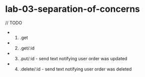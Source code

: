 # lab-03-separation-of-concerns

// TODO

- 1. .get
- 2. .get/:id
- 3. .put/:id -  send text notifying user order was updated
- 4. .delete/:id - send text notifying user order was deleted